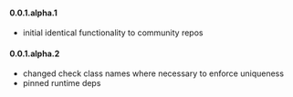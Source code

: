#### 0.0.1.alpha.1

* initial identical functionality to community repos

#### 0.0.1.alpha.2

* changed check class names where necessary to enforce uniqueness
* pinned runtime deps
